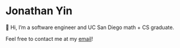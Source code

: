 # Jonathan Yin
👋 Hi, I’m a software engineer and UC San Diego math + CS graduate. 

Feel free to contact me at my [email](mailto:jonathanyin66@gmail.com)! 
<!---
JonathanYin/JonathanYin is a ✨ special ✨ repository because its `README.md` (this file) appears on your GitHub profile.
You can click the Preview link to take a look at your changes.
--->
